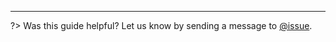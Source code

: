 
---

?> Was this guide helpful? Let us know by sending a message to [@issue](https://github.com/longshilin/wiki-unity-dots/issues/new).
<!--stackedit_data:
eyJoaXN0b3J5IjpbODI4MjgxNjk5XX0=
-->